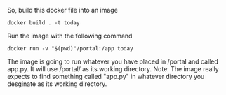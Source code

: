 
So, build this docker file into an image

``docker build . -t today``

Run the image with the following command

``docker run -v "$(pwd)"/portal:/app today``

The image is going to run whatever you have placed in /portal and called app.py. It will use /portal/ as its working directory.
Note: The image really expects to find something called "app.py" in whatever directory you desginate as its working directory.

